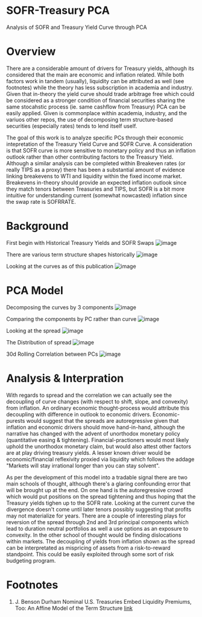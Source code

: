 # SOFR-Treasury PCA
Analysis of SOFR and Treasury Yield Curve through PCA

# Overview
There are a considerable amount of drivers for Treasury yields, although its considered that the main are economic and inflation related. While both factors work in tandem (usually), liquidity can be attributed as well (see footnotes) while the theory has less subscription in academia and industry. Given that in-theory the yield curve should trade arbitrage free which could be considered as a stronger condition of financial securities sharing the same stocahstic process (ie. same cashflow from Treasury) PCA can be easily applied. Given is commonplace within academia, industry, and the variuos other repos, the use of decomposing term structure-based securities (especially rates) tends to lend itself uself. 

The goal of this work is to analyze specific PCs through their economic intepretation of the Treasury Yield Curve and SOFR Curve. A consideration is that SOFR curve is more sensitive to monetary policy and thus an inflation outlook rather than other contributing factors to the Treasury Yield. Although a similar analysis can be completed within Breakeven rates (or really TIPS as a proxy) there has been a substantial amount of evidence linking breakevens to WTI and liquidity within the fixed income market. Breakevens in-theory should provide an expected inflation outlook since they match tenors between Treasuries and TIPS, but SOFR is a bit more intuitive for understanding current (somewhat nowcasted) inflation since the swap rate is SOFRRATE. 

# Background
First begin with Historical Treasury Yields and SOFR Swaps 
![image](https://github.com/diegodalvarez/SOFRTreasuryPCA/assets/48641554/07dd2e70-e6d5-403c-8a1f-b08a34b962f9)

There are various term structure shapes historically 
![image](https://github.com/diegodalvarez/SOFRTreasuryPCA/assets/48641554/ea0e6e9e-5d58-4117-b953-63ed59d5df8e)

Looking at the curves as of this publication
![image](https://github.com/diegodalvarez/SOFRTreasuryPCA/assets/48641554/61566392-0667-4d72-a6af-e6e1310cd5da)

# PCA Model
Decomposing the curves by 3 components 
![image](https://github.com/diegodalvarez/SOFRTreasuryPCA/assets/48641554/687d9962-f0ba-4657-ba64-f53e92ba0489)

Comparing the components by PC rather than curve
![image](https://github.com/diegodalvarez/SOFRTreasuryPCA/assets/48641554/fd549cb6-cc07-41ad-8e0d-cfff253fc859)

Looking at the spread
![image](https://github.com/diegodalvarez/SOFRTreasuryPCA/assets/48641554/4732ee18-ec47-4ce8-b4a2-b9d972c772b7)

The Distribution of spread
![image](https://github.com/diegodalvarez/SOFRTreasuryPCA/assets/48641554/f429e610-da51-4a15-9ad4-eb73cf1c6826)

30d Rolling Correlation between PCs
![image](https://github.com/diegodalvarez/SOFRTreasuryPCA/assets/48641554/78ccc824-afe0-4b9f-8105-1632b65f1ee9)

# Analysis & Interpration
With regards to spread and the correlation we can actually see the decoupling of curve changes (with respect to shift, slope, and convexity) from inflation. An ordinary economic thought-process would attribute this decoupling with difference in outlook to economic drivers. Economic-purests would suggest that the spreads are autoregressive given that inflation and economic drivers should move hand-in-hand, although the narrative has changed with the advent of unorthodox monetary policy (quantitative easing & tightening). Financial-practioners would most likely uphold the unorthodox monetary claim, but would also attest other factors are at play driving treasury yields. A lesser known driver would be economic/financial reflexivity proxied via liquidity which follows the addage "Markets will stay irrational longer than you can stay solvent".

As per the development of this model into a tradable signal there are two main schools of thought, although there's a glaring confounding error that will be brought up at the end. On one hand is the autoregressive crowd which would put positions on the spread tightening and thus hoping that the Treasury yields tighen up to the SOFR rate. Looking at the current curve the divergence doesn't come until later tenors possibly suggesting that profits may not materialize for years. There are a couple of interesting plays for reversion of the spread through 2nd and 3rd principal components which lead to duration neutral portfolios as well a use options as an exposure to convexity. In the other school of thought would be finding dislocations within markets. The decoupling of yields from inflation shown as the spread can be interpretated as mispricing of assets from a risk-to-reward standpoint. This could be easily exploited through some sort of risk budgeting program. 

# Footnotes
1. J. Benson Durham Nominal U.S. Treasuries Embed Liquidity Premiums, Too: An Affine Model of the Term Structure [link]([https://pages.github.com](https://papers.ssrn.com/sol3/papers.cfm?abstract_id=4086033#:~:text=Second%2C%20counter%2Dcyclicality%20of%20required,term%20premiums%2C%20not%20liquidity%20premiums.)https://papers.ssrn.com/sol3/papers.cfm?abstract_id=4086033#:~:text=Second%2C%20counter%2Dcyclicality%20of%20required,term%20premiums%2C%20not%20liquidity%20premiums./)
